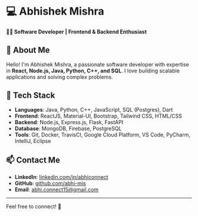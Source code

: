 # 💻 Abhishek Mishra  

**👨‍💻 Software Developer | Frontend & Backend Enthusiast**  

## 🚀 About Me  
Hello! I'm Abhishek Mishra, a passionate software developer with expertise in **React, Node.js, Java, Python, C++, and SQL**. I love building scalable applications and solving complex problems.  

## 🔧 Tech Stack  
- **Languages**: Java, Python, C++, JavaScript, SQL (Postgres), Dart  
- **Frontend**: ReactJS, Material-UI, Bootstrap, Tailwind CSS, HTML/CSS  
- **Backend**: Node.js, Express.js, Flask, FastAPI  
- **Database**: MongoDB, Firebase, PostgreSQL  
- **Tools**: Git, Docker, TravisCI, Google Cloud Platform, VS Code, PyCharm, IntelliJ, Eclipse  

## 📫 Contact Me  
- **LinkedIn**: [linkedin.com/in/abhiconnect](#)  
- **GitHub**: [github.com/abhi-mis](https://github.com/abhi-mis)  
- **Email**: abhi.connect15@gmail.com  

---

Feel free to connect! 🚀  
